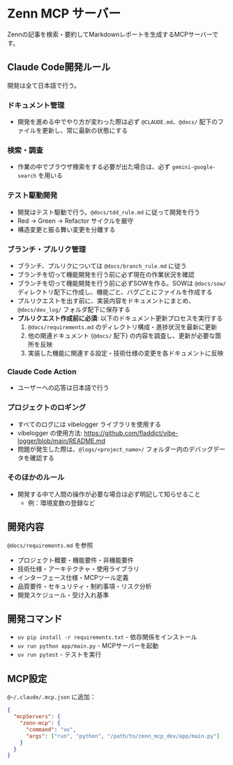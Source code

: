 # Zenn MCP サーバー

Zennの記事を検索・要約してMarkdownレポートを生成するMCPサーバーです。

## Claude Code開発ルール

開発は全て日本語で行う。

### ドキュメント管理

- 開発を進める中でやり方が変わった際は必ず `@CLAUDE.md`、`@docs/` 配下のファイルを更新し、常に最新の状態にする

### 検索・調査

- 作業の中でブラウザ検索をする必要が出た場合は、必ず `gemini-google-search` を用いる

### テスト駆動開発

- 開発はテスト駆動で行う。`@docs/tdd_rule.md` に従って開発を行う
- Red → Green → Refactor サイクルを厳守
- 構造変更と振る舞い変更を分離する

### ブランチ・プルリク管理

- ブランチ、プルリクについては `@docs/branch_rule.md` に従う
- ブランチを切って機能開発を行う前に必ず現在の作業状況を確認
- ブランチを切って機能開発を行う前に必ずSOWを作る。SOWは `@docs/sow/` ディレクトリ配下に作成し、機能ごと、バグごとにファイルを作成する
- プルリクエストを出す前に、実装内容をドキュメントにまとめ、 `@docs/dev_log/` フォルダ配下に保存する
- **プルリクエスト作成前に必須**: 以下のドキュメント更新プロセスを実行する
  1. `@docs/requirements.md` のディレクトリ構成・進捗状況を最新に更新
  2. 他の関連ドキュメント (`@docs/` 配下) の内容を調査し、更新が必要な箇所を反映
  3. 実装した機能に関連する設定・技術仕様の変更を各ドキュメントに反映

### Claude Code Action

- ユーザーへの応答は日本語で行う

### プロジェクトのロギング

- すべてのログには vibelogger ライブラリを使用する
- vibelogger の使用方法: https://github.com/fladdict/vibe-logger/blob/main/README.md
- 問題が発生した際は、`@logs/<project_name>/` フォルダー内のデバッグデータを確認する

### そのほかのルール

- 開発する中で人間の操作が必要な場合は必ず明記して知らせること
  - 例：環境変数の登録など

## 開発内容

`@docs/requirements.md` を参照

- プロジェクト概要・機能要件・非機能要件
- 技術仕様・アーキテクチャ・使用ライブラリ
- インターフェース仕様・MCPツール定義
- 品質要件・セキュリティ・制約事項・リスク分析
- 開発スケジュール・受け入れ基準

## 開発コマンド

- `uv pip install -r requirements.txt` - 依存関係をインストール
- `uv run python app/main.py` - MCPサーバーを起動
- `uv run pytest` - テストを実行

## MCP設定

`@~/.claude/.mcp.json` に追加：

```json
{
  "mcpServers": {
    "zenn-mcp": {
      "command": "uv",
      "args": ["run", "python", "/path/to/zenn_mcp_dev/app/main.py"]
    }
  }
}
```
